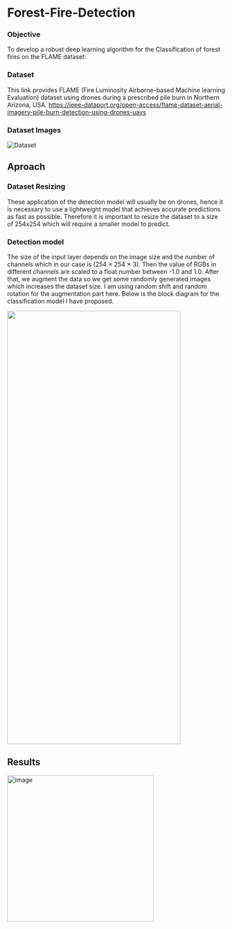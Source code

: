 # Forest-Fire-Detection

### Objective 
To develop a robust deep learning algorithm for the Classification of forest
fires on the FLAME dataset:

### Dataset
This link provides FLAME (Fire Luminosity Airborne-based Machine learning Evaluation) dataset using drones during a prescribed pile burn in Northern Arizona, USA. 
https://ieee-dataport.org/open-access/flame-dataset-aerial-imagery-pile-burn-detection-using-drones-uavs

### Dataset Images

![Dataset](https://github.com/Ananth864/Forest-Fire-Detection/assets/85446106/d052931b-2a64-4198-b195-852d9edf690b)

## Aproach 
### Dataset Resizing
These application of the detection model will usually be on drones, hence it is necessary to use a lightweight model that achieves accurate predictions as fast as possible. Therefore it is important to resize the dataset to a size of 254x254 which will require a smaller model to predict. 

### Detection model
The size of the input layer depends on the image size and the number of channels
which in our case is (254 × 254 × 3). Then the value of RGBs in different channels are
scaled to a float number between -1.0 and 1.0. After that, we augment the data so we
get some randomly generated images which increases the dataset size. I am using
random shift and random rotation for the augmentation part here.
Below is the block diagram for the classification model I have proposed.

<img src="https://github.com/Ananth864/Forest-Fire-Detection/assets/85446106/4b52294e-557e-4dca-929e-1b5d76f67db1" width="400" height="1000">

## Results
<img width="338" alt="image" src="https://github.com/Ananth864/Forest-Fire-Detection/assets/85446106/dfaed016-e333-474b-a9e4-d4a640b97cc7">




